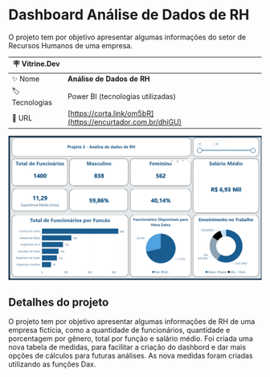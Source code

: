 # Dashboard Análise de Dados de RH

O projeto tem por objetivo apresentar algumas informações do setor de Recursos Humanos de uma empresa.

| :placard: Vitrine.Dev |     |
| -------------  | --- |
| :sparkles: Nome        | **Análise de Dados de RH**
| :label: Tecnologias | Power BI (tecnologias utilizadas)
| :rocket: URL         | [https://corta.link/om5bR](https://encurtador.com.br/dhiGU)


<!-- Inserir imagem com a #vitrinedev ao final do link -->
![](https://github.com/gitmattalves/Dashboar_analise_de_dados_de_RH/blob/main/dadosRH.png#vitrinedev)

## Detalhes do projeto


O projeto tem por objetivo apresentar algumas informações de RH de uma empresa fictícia, como a quantidade de funcionários, quantidade e porcentagem por gênero, total por função e salário médio. 
Foi criada uma nova tabela de medidas, para facilitar a criação do dashbord e dar mais opções de cálculos para futuras análises. As nova medidas foram criadas utilizando as funções Dax.
